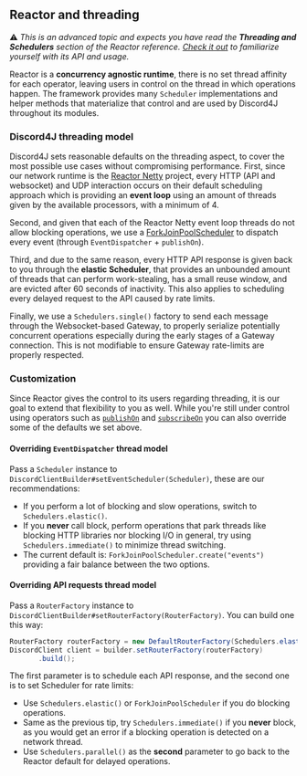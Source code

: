 ## Reactor and threading
⚠️ _This is an advanced topic and expects you have read the **Threading and Schedulers** section of the Reactor reference. [Check it out](https://projectreactor.io/docs/core/release/reference/#schedulers) to familiarize yourself with its API and usage._

Reactor is a **concurrency agnostic runtime**, there is no set thread affinity for each operator, leaving users in control on the thread in which operations happen. The framework provides many `Scheduler` implementations and helper methods that materialize that control and are used by Discord4J throughout its modules.

### Discord4J threading model
Discord4J sets reasonable defaults on the threading aspect, to cover the most possible use cases without compromising performance. First, since our network runtime is the [Reactor Netty](https://github.com/reactor/reactor-netty) project, every HTTP (API and websocket) and UDP interaction occurs on their default scheduling approach which is providing an **event loop** using an amount of threads given by the available processors, with a minimum of 4.

Second, and given that each of the Reactor Netty event loop threads do not allow blocking operations, we use a [ForkJoinPoolScheduler](https://github.com/reactor/reactor-addons/blob/master/reactor-extra/src/main/java/reactor/scheduler/forkjoin/ForkJoinPoolScheduler.java) to dispatch every event (through `EventDispatcher` + `publishOn`).

Third, and due to the same reason, every HTTP API response is given back to you through the **elastic Scheduler**, that provides an unbounded amount of threads that can perform work-stealing, has a small reuse window, and are evicted after 60 seconds of inactivity. This also applies to scheduling every delayed request to the API caused by rate limits.

Finally, we use a `Schedulers.single()` factory to send each message through the Websocket-based Gateway, to properly serialize potentially concurrent operations especially during the early stages of a Gateway connection. This is not modifiable to ensure Gateway rate-limits are properly respected.

### Customization
Since Reactor gives the control to its users regarding threading, it is our goal to extend that flexibility to you as well. While you're still under control using operators such as [`publishOn`](https://projectreactor.io/docs/core/release/reference/#_publishon) and [`subscribeOn`](https://projectreactor.io/docs/core/release/reference/#_subscribeon) you can also override some of the defaults we set above.

#### Overriding `EventDispatcher` thread model

Pass a `Scheduler` instance to `DiscordClientBuilder#setEventScheduler(Scheduler)`, these are our recommendations:

- If you perform a lot of blocking and slow operations, switch to `Schedulers.elastic()`.
- If you **never** call block, perform operations that park threads like blocking HTTP libraries nor blocking I/O in general, try using `Schedulers.immediate()` to minimize thread switching.
- The current default is: `ForkJoinPoolScheduler.create("events")` providing a fair balance between the two options.

#### Overriding API requests thread model

Pass a `RouterFactory` instance to `DiscordClientBuilder#setRouterFactory(RouterFactory)`. You can build one this way:

```java
RouterFactory routerFactory = new DefaultRouterFactory(Schedulers.elastic(), Schedulers.elastic());
DiscordClient client = builder.setRouterFactory(routerFactory)
       .build();
```

The first parameter is to schedule each API response, and the second one is to set Scheduler for rate limits:

- Use `Schedulers.elastic()` or `ForkJoinPoolScheduler` if you do blocking operations.
- Same as the previous tip, try `Schedulers.immediate()` if you **never** block, as you would get an error if a blocking operation is detected on a network thread.
- Use `Schedulers.parallel()` as the **second** parameter to go back to the Reactor default for delayed operations.
